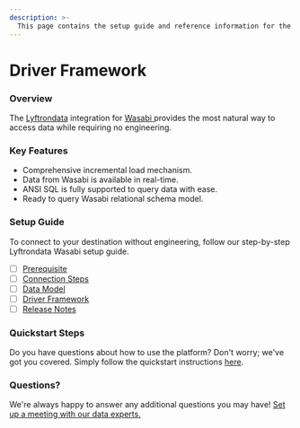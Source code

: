 ```yaml
---
description: >-
  This page contains the setup guide and reference information for the Wasabi source connector.
---
```


# Driver Framework

### Overview

The [Lyftrondata](https://www.lyftrondata.com/) integration for [Wasabi](https://www.lyftrondata.com/integration/wasabi/)[ ](https://www.lyftrondata.com/integration/wasabi/)provides the most natural way to access data while requiring no engineering.

### Key Features

* Comprehensive incremental load mechanism.
* Data from Wasabi is available in real-time.&#x20;
* ANSI SQL is fully supported to query data with ease.
* Ready to query Wasabi relational schema model.

### Setup Guide

To connect to your destination without engineering, follow our step-by-step Lyftrondata Wasabi setup guide.

* [ ] [Prerequisite](../../technology-analytics/wasabi/prerequisite.md)
* [ ] [Connection Steps](../../technology-analytics/wasabi/connection-steps.md)
* [ ] [Data Model](../../technology-analytics/wasabi/data-model/)
* [ ] [Driver Framework](../../technology-analytics/wasabi/driver-framework/)
* [ ] [Release Notes](../../technology-analytics/wasabi/release-notes.md)

### Quickstart Steps

Do you have questions about how to use the platform? Don't worry; we've got you covered. Simply follow the quickstart instructions [here](../../../quickstart-steps.md).

### Questions? <a href="#questions" id="questions"></a>

We're always happy to answer any additional questions you may have! [Set up a meeting with our data experts.](https://www.lyftrondata.com/book-a-meeting/)


